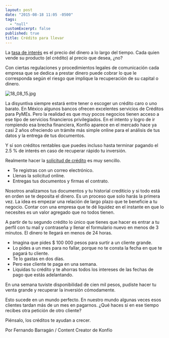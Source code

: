 ```yaml
---
layout: post
date: "2015-08-18 11:05 -0500"
tags: 
  - "null"
customExcerpt: false
published: true
title: Crédito para llevar
---
```



La [tasa de interés](https://www.youtube.com/watch?v=g4R3GaTcRgw) es el precio del dinero a lo largo del tiempo. Cada quien vende su producto (el crédito) al precio que desea, ¿no?

Con ciertas regulaciones y procedimientos legales de comunicación cada empresa que se dedica a prestar dinero puede cobrar lo que le corresponda según el riesgo que implique la recuperación de su capital o dinero.

![18_08_15.jpg]({{site.baseurl}}/img/18_08_15.jpg)

La disyuntiva siempre estará entre tener o escoger un crédito caro o uno barato. En México algunos bancos ofrecen excelentes servicios de Créditos para PyMEs. Pero la realidad es que muy pocos negocios tienen acceso a ese tipo de servicios financieros privilegiados. En el intento y logro de ir rompiendo esa brecha financiera, Konfío aparece en el mercado hace ya casi 2 años ofreciendo un trámite más simple online para el análisis de tus datos y la entrega de tus documentos. 

Y sí son créditos rentables que puedes incluso hasta terminar pagando el 2.5 % de interés en caso de recuperar rápido tu inversión.

Realmente hacer la [solicitud de crédito](https://konfio.mx/inicio/registrate) es muy sencillo. 

- Te registras con un correo electrónico.
- Llenas la solicitud online.
- Entregas tus documentos y firmas el contrato.

Nosotros analizamos tus documentos y tu historial crediticio y si todo está en orden se te deposita el dinero. Es un proceso que solo harás la primera vez. La idea es empezar una relación de largo plazo que te beneficie a tu negocio. Contar con una empresa que te dé liquidez en el instante en que lo necesites es un valor agregado que no todos tienen. 

A partir de tu segundo crédito lo único que tienes que hacer es entrar a tu perfil con tu mail y contraseña y llenar el formulario nuevo en menos de 3 minutos. El dinero te llegará en menos de 24 horas.

- Imagina que pides $ 100 000 pesos para surtir a un cliente grande. 
- Lo pides a un mes para no fallar, porque no te consta la fecha en que te pagará tu cliente.
- Te lo gastas en dos días.
- Pero ese cliente te paga en una semana.
- Liquidas tu crédito y te ahorras todos los intereses de las fechas de pago que estás adelantando.

En una semana tuviste disponibilidad de cien mil pesos, pudiste hacer tu venta grande y recuperar la inversión cómodamente. 

Esto sucede en un mundo perfecto. En nuestro mundo algunas veces esos clientes tardan más de un mes en pagarnos. ¿Qué haces si en ese tiempo recibes otra petición de otro cliente?

Piénsalo, los créditos te ayudan a crecer.

Por Fernando Barragán / Content Creator de Konfío
